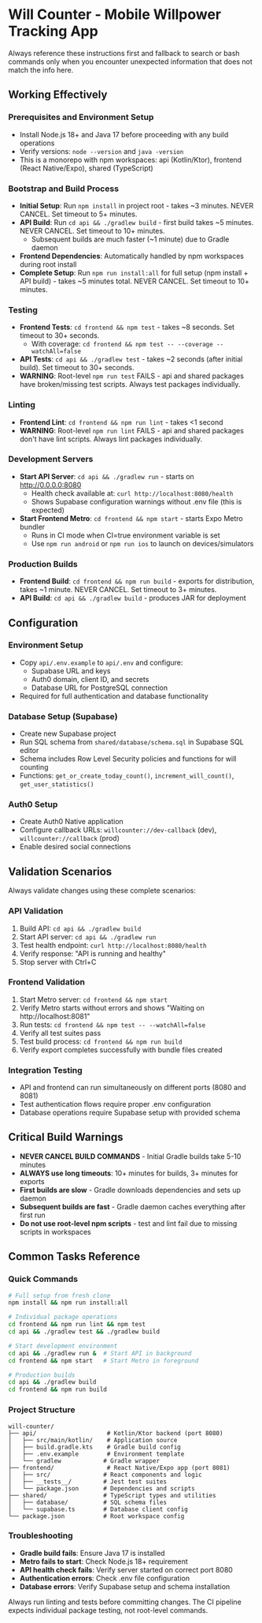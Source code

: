 # Will Counter - Mobile Willpower Tracking App

Always reference these instructions first and fallback to search or bash commands only when you encounter unexpected information that does not match the info here.

## Working Effectively

### Prerequisites and Environment Setup
- Install Node.js 18+ and Java 17 before proceeding with any build operations
- Verify versions: `node --version` and `java -version`
- This is a monorepo with npm workspaces: api (Kotlin/Ktor), frontend (React Native/Expo), shared (TypeScript)

### Bootstrap and Build Process
- **Initial Setup**: Run `npm install` in project root - takes ~3 minutes. NEVER CANCEL. Set timeout to 5+ minutes.
- **API Build**: Run `cd api && ./gradlew build` - first build takes ~5 minutes. NEVER CANCEL. Set timeout to 10+ minutes.
  - Subsequent builds are much faster (~1 minute) due to Gradle daemon
- **Frontend Dependencies**: Automatically handled by npm workspaces during root install
- **Complete Setup**: Run `npm run install:all` for full setup (npm install + API build) - takes ~5 minutes total. NEVER CANCEL. Set timeout to 10+ minutes.

### Testing
- **Frontend Tests**: `cd frontend && npm test` - takes ~8 seconds. Set timeout to 30+ seconds.
  - With coverage: `cd frontend && npm test -- --coverage --watchAll=false`
- **API Tests**: `cd api && ./gradlew test` - takes ~2 seconds (after initial build). Set timeout to 30+ seconds.
- **WARNING**: Root-level `npm run test` FAILS - api and shared packages have broken/missing test scripts. Always test packages individually.

### Linting  
- **Frontend Lint**: `cd frontend && npm run lint` - takes <1 second
- **WARNING**: Root-level `npm run lint` FAILS - api and shared packages don't have lint scripts. Always lint packages individually.

### Development Servers
- **Start API Server**: `cd api && ./gradlew run` - starts on http://0.0.0.0:8080
  - Health check available at: `curl http://localhost:8080/health`  
  - Shows Supabase configuration warnings without .env file (this is expected)
- **Start Frontend Metro**: `cd frontend && npm start` - starts Expo Metro bundler
  - Runs in CI mode when CI=true environment variable is set
  - Use `npm run android` or `npm run ios` to launch on devices/simulators

### Production Builds
- **Frontend Build**: `cd frontend && npm run build` - exports for distribution, takes ~1 minute. NEVER CANCEL. Set timeout to 3+ minutes.
- **API Build**: `cd api && ./gradlew build` - produces JAR for deployment

## Configuration

### Environment Setup
- Copy `api/.env.example` to `api/.env` and configure:
  - Supabase URL and keys  
  - Auth0 domain, client ID, and secrets
  - Database URL for PostgreSQL connection
- Required for full authentication and database functionality

### Database Setup (Supabase)
- Create new Supabase project
- Run SQL schema from `shared/database/schema.sql` in Supabase SQL editor  
- Schema includes Row Level Security policies and functions for will counting
- Functions: `get_or_create_today_count()`, `increment_will_count()`, `get_user_statistics()`

### Auth0 Setup  
- Create Auth0 Native application
- Configure callback URLs: `willcounter://dev-callback` (dev), `willcounter://callback` (prod)
- Enable desired social connections

## Validation Scenarios

Always validate changes using these complete scenarios:

### API Validation
1. Build API: `cd api && ./gradlew build`
2. Start API server: `cd api && ./gradlew run` 
3. Test health endpoint: `curl http://localhost:8080/health`
4. Verify response: "API is running and healthy"
5. Stop server with Ctrl+C

### Frontend Validation  
1. Start Metro server: `cd frontend && npm start`
2. Verify Metro starts without errors and shows "Waiting on http://localhost:8081"
3. Run tests: `cd frontend && npm test -- --watchAll=false`  
4. Verify all test suites pass
5. Test build process: `cd frontend && npm run build`
6. Verify export completes successfully with bundle files created

### Integration Testing
- API and frontend can run simultaneously on different ports (8080 and 8081)
- Test authentication flows require proper .env configuration
- Database operations require Supabase setup with provided schema

## Critical Build Warnings

- **NEVER CANCEL BUILD COMMANDS** - Initial Gradle builds take 5-10 minutes
- **ALWAYS use long timeouts**: 10+ minutes for builds, 3+ minutes for exports
- **First builds are slow** - Gradle downloads dependencies and sets up daemon
- **Subsequent builds are fast** - Gradle daemon caches everything after first run
- **Do not use root-level npm scripts** - test and lint fail due to missing scripts in workspaces

## Common Tasks Reference

### Quick Commands
```bash
# Full setup from fresh clone
npm install && npm run install:all

# Individual package operations  
cd frontend && npm run lint && npm test
cd api && ./gradlew test && ./gradlew build

# Start development environment
cd api && ./gradlew run &  # Start API in background
cd frontend && npm start   # Start Metro in foreground

# Production builds
cd api && ./gradlew build
cd frontend && npm run build
```

### Project Structure
```
will-counter/
├── api/                    # Kotlin/Ktor backend (port 8080)
│   ├── src/main/kotlin/    # Application source  
│   ├── build.gradle.kts    # Gradle build config
│   ├── .env.example        # Environment template
│   └── gradlew            # Gradle wrapper
├── frontend/               # React Native/Expo app (port 8081)  
│   ├── src/               # React components and logic
│   ├── __tests__/         # Jest test suites
│   └── package.json       # Dependencies and scripts
├── shared/                # TypeScript types and utilities
│   ├── database/          # SQL schema files
│   └── supabase.ts        # Database client config
└── package.json           # Root workspace config
```

### Troubleshooting
- **Gradle build fails**: Ensure Java 17 is installed
- **Metro fails to start**: Check Node.js 18+ requirement  
- **API health check fails**: Verify server started on correct port 8080
- **Authentication errors**: Check .env file configuration
- **Database errors**: Verify Supabase setup and schema installation

Always run linting and tests before committing changes. The CI pipeline expects individual package testing, not root-level commands.
